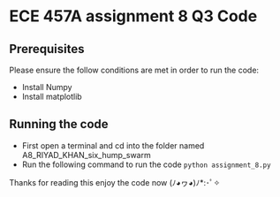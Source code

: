 # ECE 457A assignment 8 Q3 Code

## Prerequisites

Please ensure the follow conditions are met in order to run the code:
- Install Numpy
- Install matplotlib

## Running the code

- First open a terminal and cd into the folder named A8_RIYAD_KHAN_six_hump_swarm
- Run the following command to run the code `python assignment_8.py`

Thanks for reading this enjoy the code now (ﾉ◕ヮ◕)ﾉ*:･ﾟ✧